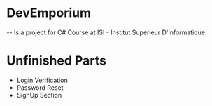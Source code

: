 # DevEmporium
-- Is a project for C# Course at ISI - Institut Superieur D'Informatique


# Unfinished Parts 
- Login Verification 
- Password Reset 
- SignUp Section
